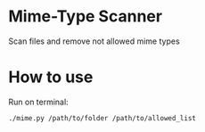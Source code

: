# Mime-Type Scanner
Scan files and remove not allowed mime types

# How to use
Run on terminal:
```
./mime.py /path/to/folder /path/to/allowed_list
```
